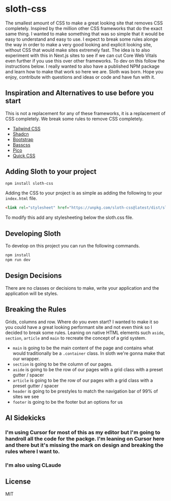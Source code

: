 # sloth-css

The smallest amount of CSS to make a great looking site that removes CSS completely. Inspired by the million other CSS frameworks that do the exact same thing. I wanted to make something that was so simple that it would be easy to understand and easy to use. I expect to break some rules alonge the way in order to make a very good looking and explicit looking site, without CSS that would make sites extremely fast. The idea is to also experiment with this in Next.js sites to see if we can cut Core Web Vitals even further if you use this over other frameworks. To dev on this follow the instructions below. I really wanted to also have a published NPM package and learn how to make that work so here we are. Sloth was born. Hope you enjoy, contribute with questions and ideas or code and have fun with it.

## Inspiration and Alternatives to use before you start

This is not a replacement for any of these frameworks, it is a replacement of CSS completely. We break some rules to remove CSS completely.

- [Tailwind CSS](https://tailwindcss.com/)
- [Shadcn](https://ui.shadcn.com/)
- [Bootstrap](https://getbootstrap.com/)
- [Basscss](https://basscss.com/)
- [Pico](https://picocss.com/)
- [Quick CSS](https://quick.css/)

## Adding Sloth to your project

```bash
npm install sloth-css
```

Adding the CSS to your project is as simple as adding the following to your `index.html` file.

```html
<link rel="stylesheet" href="https://unpkg.com/sloth-css@latest/dist/sloth.css" />
```

To modify this add any stylesheeting below the sloth.css file.

## Developing Sloth

To develop on this project you can run the following commands.

```bash
npm install 
npm run dev
```

## Design Decisions

There are no classes or decisions to make, write your application and the application will be styles. 

## Breaking the Rules

Grids, columns and row. Where do you even start? I wanted to make it so you could have a great looking performant site and not even think so I decided to break some rules. Leaning on native HTML elements such `aside`, `section`, `article` and `main` to recreate the concept of a grid system. 

- `main` is going to be the main content of the page and contains what would traditionally be a `.container` class. In sloth we're gonna make that our wrapper. 
- `section` is going to be the column of our pages. 
- `aside` is going to be the row of our pages with a grid class with a preset gutter / spacer
- `article` is going to be the row of our pages with a grid class with a preset gutter / spacer
- `header` is going to be prestyles to match the navigation bar of 99% of sites we see
- `footer` is going to be the footer but an options for us

## AI Sidekicks

### I'm using Cursor for most of this as my editor but I'm going to handroll all the code for the packge. I'm leaning on Cursor here and there but it's missing the mark on design and breaking the rules where I want to. 

### I'm also using CLaude 

## License

MIT
